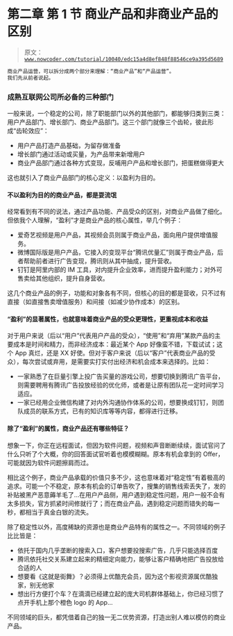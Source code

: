 # 第二章 第 1 节 商业产品和非商业产品的区别

> 原文：[`www.nowcoder.com/tutorial/10040/edc15a4d8ef848f88546ce9a395d5689`](https://www.nowcoder.com/tutorial/10040/edc15a4d8ef848f88546ce9a395d5689)

```cpp
商业产品运营，可以拆分成两个部分来理解：“商业产品”和“产品运营”。
我们先从前者说起。
```

### 成熟互联网公司所必备的三种部门

一般来说，一个稳定的公司，除了职能部门以外的其他部门，都能够归类到三类：用户产品部门、增长部门、商业产品部门。这三个部门就像三个齿轮，彼此形成“齿轮效应”：

*   用户产品打造产品基础，为留存做准备
*   增长部门通过活动或买量，为产品带来新增用户
*   商业产品部门通过各种方式变现，反哺用户产品和增长部门，把蛋糕做得更大

这也就引入了商业产品部门的核心定义：以盈利为目的。

#### 不以盈利为目的的商业产品，都是耍流氓

经常看到有不同的说法，通过产品功能、产品受众的区别，对商业产品做了细化。但依我个人理解，“盈利”才是商业产品的核心属性，举几个例子：

*   爱奇艺视频是用户产品，其视频会员则属于商业产品，面向用户提供增值服务。
*   微博国际版是用户产品，它接入的变现平台“腾讯优量汇”则属于商业产品，后者帮助前者进行广告变现，腾讯则从其中抽成，提升营收。
*   钉钉是阿里内部的 IM 工具，对内提升企业效率，进而提升盈利能力；对外可售卖给其他组织，提升自身营收。

这几个商业产品的例子，功能和对象各有不同，但核心的目的都是营收，只不过有直接（如直接售卖增值服务）和间接（如减少协作成本）的区别。

#### “盈利”的显著属性，也就意味着商业产品的受众更理性，更重视成本和收益

对于用户来说（后以“用户”代表用户产品的受众），“使用”和“弃用”某款产品的主要成本是时间和精力，而非经济成本：最近某个 App 好像蛮不错，下载试试；这个 App 真烂，还是 XX 好使。但对于客户来说（后以“客户”代表商业产品的受众），每次尝试或弃用，是需要实打实付出经济和机会成本来选择的。比如：

*   一家熟悉了在巨量引擎上投广告买量的游戏公司，想要切换到腾讯广告平台，则需要聘用有腾讯广告投放经验的优化师，或者是让原有团队花一定时间学习适应。
*   一家已经用企业微信构建了对内外沟通协作体系的公司，想要换成钉钉，则团队成员的联系方式，已有的知识库等等内容，都得进行迁移。

#### 除了“盈利”的属性，商业产品还有哪些特征？

想象一下，你正在远程面试，但因为软件问题，视频和声音断断续续，面试官问了什么只听了个大概，你的回答面试官听着也模模糊糊。原本有机会拿到的 Offer，可能就因为软件问题擦肩而过。

相比这个例子，商业产品承载的价值只多不少，这也意味着对“稳定性”有着极高的追求。可能一个不稳定，原本有机会的订单告吹了，搜集的销售线索丢失了，发的补贴被黑产恶意薅羊毛了...在用户产品侧，用户遇到稳定性问题，用户一般不会有太多损失，官方抓紧时间修就行了；而在商业产品，遇到稳定问题而错失的每一秒，都相当于真金白银的流失。

除了稳定性以外，高度稀缺的资源也是商业产品特有的属性之一。不同领域的例子比比皆是：

*   依托于国内几乎垄断的搜索入口，客户想要投搜索广告，几乎只能选择百度
*   腾讯依托社交关系建立起来的精细定向能力，能够让客户精确地把广告投放给合适的人
*   想要看《这就是街舞》？必须得上优酷充会员，因为这个影视资源属优酷独家，别无他家
*   想出行方便打个车？在滴滴已经建立起的庞大司机群体基础上，你已经习惯了点开手机上那个橙色 logo 的 App…

不同领域的巨头，都凭借着自己的独一无二优势资源，打造出别人难以模仿的商业产品。